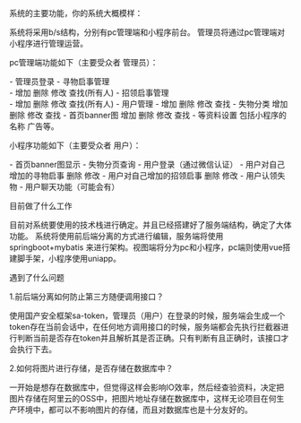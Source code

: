 系统的主要功能，你的系统大概模样：

系统将采用b/s结构，分别有pc管理端和小程序前台。 管理员将通过pc管理端对小程序进行管理运营。

pc管理端功能如下（主要受众者 管理员）： 

\- 管理员登录
\- 寻物启事管理  
 \- 增加 删除 修改 查找(所有人)
\- 招领启事管理  
 \- 增加 删除 修改 查找(所有人)
\- 用户管理
 \- 增加 删除 修改 查找
\- 失物分类 增加 删除 修改 查找
\- 首页banner图 增加 删除 修改 查找
\- 等资料设置 包括小程序的名称 广告等。

小程序功能如下（主要受众者 用户）：

\- 首页banner图显示
\- 失物分页查询
\- 用户登录（通过微信认证）
\- 用户对自己增加的寻物启事 删除 修改 
\- 用户对自己增加的招领启事 删除 修改 
\- 用户认领失物
\- 用户聊天功能（可能会有） 

目前做了什么工作

目前对系统要使用的技术栈进行确定。并且已经搭建好了服务端结构，确定了大体功能。 系统将使用前后端分离的方式进行编辑，服务端将使用springboot+mybatis 来进行架构。视图端将分为pc和小程序，pc端则使用vue搭建脚手架，小程序使用uniapp。

遇到了什么问题

1.前后端分离如何防止第三方随便调用接口？

使用国产安全框架sa-token，管理员（用户）在登录的时候，服务端会生成一个token存在当前会话中，在任何地方调用接口的时候，服务端都会先执行拦截器进行判断当前是否存在token并且解析其是否正确。只有判断有且正确时，该接口才会执行下去。

2.如何将图片进行存储，是否存储在数据库中？

一开始是想存在数据库中，但觉得这样会影响IO效率，然后经查验资料，决定把图片存储在阿里云的OSS中，把图片地址存储在数据库中，这样无论项目在何生产环境中，都可以不影响图片的存储，而且对数据库也是十分友好的。





